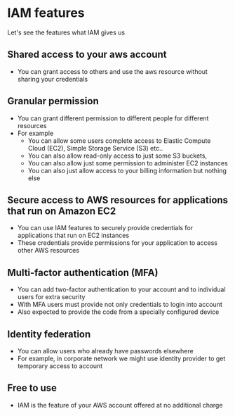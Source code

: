 # IAM features

Let's see the features what IAM gives us

## Shared access to your aws account

* You can grant access to others and use the aws resource without sharing your credentials

## Granular permission 

* You can grant different permission to different people for different resources
* For example
    - You can allow some users complete access to Elastic Compute Cloud (EC2), Simple Storage Service (S3) etc..
    - You can also allow read-only access to just some S3 buckets, 
    - You can also allow just some permission to administer EC2 instances
    - You can also just allow access to your billing information but nothing else

## Secure access to AWS resources for applications that run on Amazon EC2
* You can use IAM features to securely provide credentials for applications that run on EC2 instances 
* These credentials provide permissions for your application to access other AWS resources

## Multi-factor authentication (MFA)
* You can add two-factor authentication to your account and to individual users for extra security 
* With MFA users must provide not only credentials to login into account
* Also expected to provide the code from a specially configured device

## Identity federation
* You can allow users who already have passwords elsewhere
* For example, in corporate network we might use identity provider to get temporary access to account

## Free to use
* IAM is the feature of your AWS account offered at no additional charge